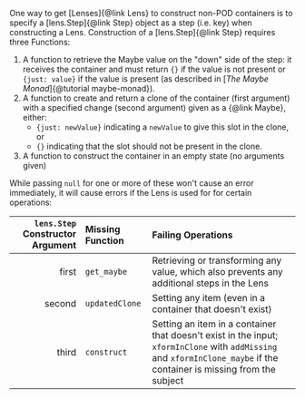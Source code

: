 One way to get [Lenses]{@link Lens} to construct non-POD containers is to specify a [lens.Step]{@link Step} object as a step (i.e. key) when constructing a Lens.  Construction of a [lens.Step]{@link Step} requires three Functions:

1. A function to retrieve the Maybe value on the "down" side of the step: it receives the container and must return `{}` if the value is not present or `{just: value}` if the value is present (as described in [*The Maybe Monad*]{@tutorial maybe-monad}).
2. A function to create and return a clone of the container (first argument) with a specified change (second argument) given as a {@link Maybe}, either:
    * `{just: newValue}` indicating a `newValue` to give this slot in the clone, or
    * `{}` indicating that the slot should not be present in the clone.
3. A function to construct the container in an empty state (no arguments given)

While passing `null` for one or more of these won't cause an error immediately, it will cause errors if the Lens is used for for certain operations:

|`lens.Step` Constructor Argument | Missing Function | Failing Operations |
| --------: | :-------- | :------------------------------------------ |
| first | `get_maybe` | Retrieving or transforming any value, which also prevents any additional steps in the Lens |
| second | `updatedClone` | Setting any item (even in a container that doesn't exist) |
| third | `construct` | Setting an item in a container that doesn't exist in the input; `xformInClone` with `addMissing` and `xformInClone_maybe` if the container is missing from the subject |
